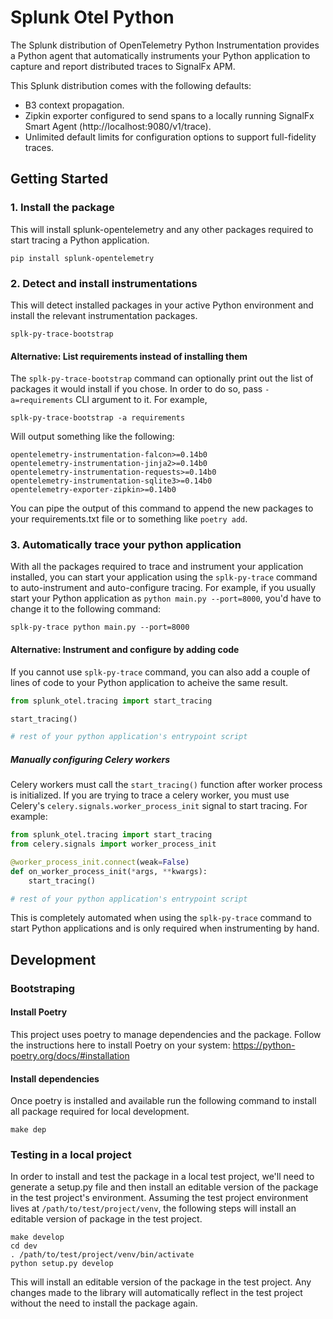 # Splunk Otel Python

The Splunk distribution of OpenTelemetry Python Instrumentation provides a Python agent that automatically instruments your Python application to capture and report distributed traces to SignalFx APM.

This Splunk distribution comes with the following defaults:

  * B3 context propagation.
  * Zipkin exporter configured to send spans to a locally running SignalFx Smart Agent (http://localhost:9080/v1/trace).
  * Unlimited default limits for configuration options to support full-fidelity traces.

## Getting Started

### 1. Install the package

This will install splunk-opentelemetry and any other packages required to start tracing a Python application.

```
pip install splunk-opentelemetry
```

### 2. Detect and install instrumentations

This will detect installed packages in your active Python environment and install the relevant instrumentation
packages.

```
splk-py-trace-bootstrap
```

#### Alternative: List requirements instead of installing them

The `splk-py-trace-bootstrap` command can optionally print out the list of packages it would install if you chose.
In order to do so, pass `-a=requirements` CLI argument to it. For example,

```
splk-py-trace-bootstrap -a requirements
```

Will output something like the following:

```
opentelemetry-instrumentation-falcon>=0.14b0
opentelemetry-instrumentation-jinja2>=0.14b0
opentelemetry-instrumentation-requests>=0.14b0
opentelemetry-instrumentation-sqlite3>=0.14b0
opentelemetry-exporter-zipkin>=0.14b0
```

You can pipe the output of this command to append the new packages to your requirements.txt file or to something like `poetry add`.

### 3. Automatically trace your python application

With all the packages required to trace and instrument your application installed, you can start your application using the `splk-py-trace`
command to auto-instrument and auto-configure tracing. For example, if you usually start your Python application as `python main.py --port=8000`,
you'd have to change it to the following command:

```
splk-py-trace python main.py --port=8000
```

#### Alternative: Instrument and configure by adding code

If you cannot use `splk-py-trace` command, you can also add a couple of lines of code to your Python application to acheive the same result.

```python
from splunk_otel.tracing import start_tracing

start_tracing()

# rest of your python application's entrypoint script
```

##### Manually configuring Celery workers

Celery workers must call the `start_tracing()` function after worker process is initialized. If you are trying to trace a celery worker,
you must use Celery's `celery.signals.worker_process_init` signal to start tracing. For example:

```python
from splunk_otel.tracing import start_tracing
from celery.signals import worker_process_init

@worker_process_init.connect(weak=False)
def on_worker_process_init(*args, **kwargs):
    start_tracing()

# rest of your python application's entrypoint script
```

This is completely automated when using the `splk-py-trace` command to start Python applications and is only required when instrumenting
by hand.


## Development

### Bootstraping 

#### Install Poetry

This project uses poetry to manage dependencies and the package. Follow the instructions here to install Poetry on your system: https://python-poetry.org/docs/#installation

#### Install dependencies

Once poetry is installed and available run the following command to install all package required for local development.

```
make dep
```

### Testing in a local project

In order to install and test the package in a local test project, we'll need to generate a setup.py file and then install an editable version of the package in the test project's environment. Assuming the test project environment lives at `/path/to/test/project/venv`, the following steps will install an editable version of package in the test project.

```
make develop
cd dev
. /path/to/test/project/venv/bin/activate
python setup.py develop
```

This will install an editable version of the package in the test project. Any changes made to the library will automatically reflect in the test project without the need to install the package again.
